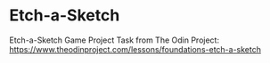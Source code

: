 # Etch-a-Sketch
Etch-a-Sketch Game Project
Task from The Odin Project: https://www.theodinproject.com/lessons/foundations-etch-a-sketch